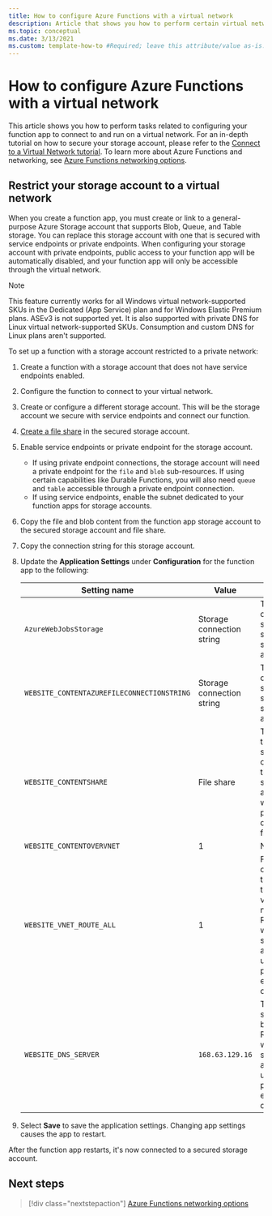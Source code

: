 ```yaml
---
title: How to configure Azure Functions with a virtual network
description: Article that shows you how to perform certain virtual networking tasks for Azure Functions.
ms.topic: conceptual
ms.date: 3/13/2021
ms.custom: template-how-to #Required; leave this attribute/value as-is.
---
```


# How to configure Azure Functions with a virtual network

This article shows you how to perform tasks related to configuring your function app to connect to and run on a virtual network. For an in-depth tutorial on how to secure your storage account, please refer to the [Connect to a Virtual Network tutorial](functions-create-vnet.md). To learn more about Azure Functions and networking, see [Azure Functions networking options](functions-networking-options.md).

## Restrict your storage account to a virtual network 

When you create a function app, you must create or link to a general-purpose Azure Storage account that supports Blob, Queue, and Table storage. You can replace this storage account with one that is secured with service endpoints or private endpoints. When configuring your storage account with private endpoints, public access to your function app will be automatically disabled, and your function app will only be accessible through the virtual network. 

> [!NOTE]  
> This feature currently works for all Windows virtual network-supported SKUs in the Dedicated (App Service) plan and for Windows Elastic Premium plans. ASEv3 is not supported yet. It is also supported with private DNS for Linux virtual network-supported SKUs. Consumption and custom DNS for Linux plans aren't supported. 

To set up a function with a storage account restricted to a private network:

1. Create a function with a storage account that does not have service endpoints enabled.

1. Configure the function to connect to your virtual network.

1. Create or configure a different storage account.  This will be the storage account we secure with service endpoints and connect our function.

1. [Create a file share](../storage/files/storage-how-to-create-file-share.md#create-a-file-share) in the secured storage account.

1. Enable service endpoints or private endpoint for the storage account.  
    * If using private endpoint connections, the storage account will need a private endpoint for the `file` and `blob` sub-resources.  If using certain capabilities like Durable Functions, you will also need `queue` and `table` accessible through a private endpoint connection.
    * If using service endpoints, enable the subnet dedicated to your function apps for storage accounts.

1. Copy the file and blob content from the function app storage account to the secured storage account and file share.

1. Copy the connection string for this storage account.

1. Update the **Application Settings** under **Configuration** for the function app to the following:

    | Setting name | Value | Comment |
    |----|----|----|
    | `AzureWebJobsStorage`| Storage connection string | This is the connection string for a secured storage account. |
    | `WEBSITE_CONTENTAZUREFILECONNECTIONSTRING` |  Storage connection string | This is the connection string for a secured storage account. |
    | `WEBSITE_CONTENTSHARE` | File share | The name of the file share created in the secured storage account where the project deployment files reside. |
    | `WEBSITE_CONTENTOVERVNET` | 1 | New setting |
    | `WEBSITE_VNET_ROUTE_ALL` | 1 | Forces all outbound traffic through the virtual network. Required when the storage account is using private endpoint connections. |
    | `WEBSITE_DNS_SERVER` | `168.63.129.16` | The DNS server used by the app. Required when the storage account is using private endpoint connections. |

1. Select **Save** to save the application settings. Changing app settings causes the app to restart.  

After the function app restarts, it's now connected to a secured storage account.

## Next steps

> [!div class="nextstepaction"]
> [Azure Functions networking options](functions-networking-options.md)

